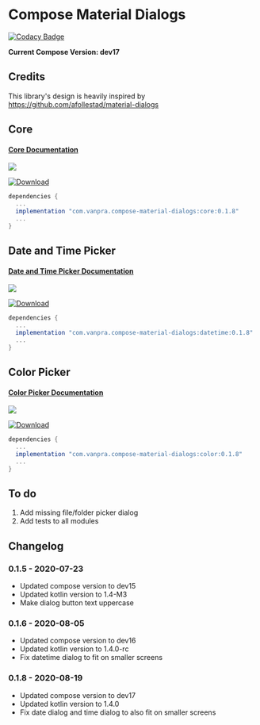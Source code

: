# Compose Material Dialogs

[![Codacy Badge](https://api.codacy.com/project/badge/Grade/5990ad24f5ca434299916697e3fc0fe2)](https://app.codacy.com/manual/pranav.maganti/compose-material-dialogs?utm_source=github.com&utm_medium=referral&utm_content=vanpra/compose-material-dialogs&utm_campaign=Badge_Grade_Dashboard)

**Current Compose Version: dev17**

## Credits

This library's design is heavily inspired by https://github.com/afollestad/material-dialogs

## Core

#### [Core Documentation](https://github.com/vanpra/compose-material-dialogs/blob/main/documentation/Core.md)

![](https://raw.githubusercontent.com/vanpra/compose-material-dialogs/main/imgs/full_core.png)

[ ![Download](https://api.bintray.com/packages/vanpra/maven/compose-material-dialogs:core/images/download.svg?version=0.1.8) ](https://bintray.com/vanpra/maven/compose-material-dialogs:core/0.1.8/link)

```gradle
dependencies {
  ...
  implementation "com.vanpra.compose-material-dialogs:core:0.1.8" 
  ...
}
```

## Date and Time Picker

#### [Date and Time Picker Documentation](https://github.com/vanpra/compose-material-dialogs/blob/main/documentation/DateTimePicker.md)

![](https://raw.githubusercontent.com/vanpra/ComposeDateTimePicker/master/imgs/datetime.jpg)

[ ![Download](https://api.bintray.com/packages/vanpra/maven/compose-material-dialogs:datetime/images/download.svg?version=0.1.8) ](https://bintray.com/vanpra/maven/compose-material-dialogs:datetime/0.1.8/link)

```gradle
dependencies {
  ...
  implementation "com.vanpra.compose-material-dialogs:datetime:0.1.8"
  ...
}
```

## Color Picker

#### [Color Picker Documentation](https://github.com/vanpra/compose-material-dialogs/blob/main/documentation/ColorPicker.md)

![](https://raw.githubusercontent.com/vanpra/compose-material-dialogs/main/imgs/color_picker.png)

[ ![Download](https://api.bintray.com/packages/vanpra/maven/compose-material-dialogs:color/images/download.svg?version=0.1.8) ](https://bintray.com/vanpra/maven/compose-material-dialogs:color/0.1.8/link)

```gradle
dependencies {
  ...
  implementation "com.vanpra.compose-material-dialogs:color:0.1.8"
  ...
}
```



## To do

1. Add missing file/folder picker dialog
2. Add tests to all modules

## Changelog

### 0.1.5  - 2020-07-23

- Updated compose version to dev15
- Updated kotlin version to 1.4-M3
- Make dialog button text uppercase

### 0.1.6  - 2020-08-05

- Updated compose version to dev16
- Updated kotlin version to 1.4.0-rc
- Fix datetime dialog to fit on smaller screens

### 0.1.8  - 2020-08-19

- Updated compose version to dev17
- Updated kotlin version to 1.4.0
- Fix date dialog and time dialog to also fit on smaller screens

